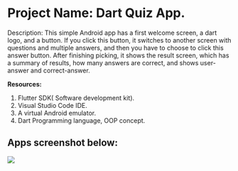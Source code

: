 <h1>Project Name: Dart Quiz App.</h1>

<p><b></b>Description:<b></b> This simple Android app has a first welcome screen, a dart logo,
and a button. If you click this button, it switches to another screen with questions and
multiple answers, and then you have to choose to click this answer button. After
finishing picking, it shows the result screen, which has a summary of results, how many
answers are correct, and shows user-answer and correct-answer.</p>

<b>Resources:</b>
<ol>
<li>Flutter SDK( Software development kit).</li>
<li>Visual Studio Code IDE.</li>
<li>A virtual Android emulator.</li>
<li>Dart Programming language, OOP concept.</li>
</ol>

<h2>Apps screenshot below: </h2>
<img src = '
![Screenshot_1699633153](https://github.com/infosabbir/dart_quiz_app/assets/70373782/2e978c27-9a07-4164-adfb-cbb0b877218a)
![Screenshot_1699633140](https://github.com/infosabbir/dart_quiz_app/assets/70373782/75daa48a-aa8d-4354-a76c-a36054534ff5)
![Screenshot_1699633129](https://github.com/infosabbir/dart_quiz_app/assets/70373782/6dff5f0b-8ee3-4f09-b00c-b62fb10d8ff2), width=200'/>

